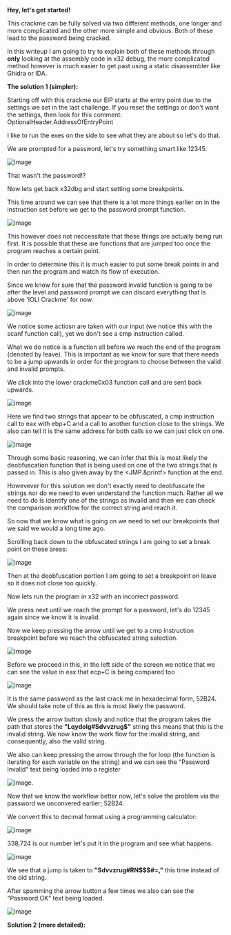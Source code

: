 **Hey, let's get started!**

This crackme can be fully solved via two different methods, one longer and more complicated and the other more simple and obvious. Both of these lead to the password being cracked.

In this writeup I am going to try to explain both of these methods through **only** looking at the assembly code in x32 debug, the more complicated method however is much easier to get past using a static disassembler like Ghidra or IDA.


**The solution 1 (simpler):**

Starting off with this crackme our EIP starts at the entry point due to the settings we set in the last challenge. If you reset the settings or don't want the settings, then look for this comment: OptionalHeader.AddressOfEntryPoint

I like to run the exes on the side to see what they are about so let's do that.

We are prompted for a password, let's try something smart like 12345.

![image](https://github.com/suhuf/RE_Writeups/assets/105312929/2f0d5f2c-e449-4b53-bbf4-26d5091b3e86)

That wasn't the password!?

Now lets get back x32dbg and start setting some breakpoints.

This time around we can see that there is a lot more things earlier on in the instruction set before we get to the password prompt function.  

![image](https://github.com/suhuf/RE_Writeups/assets/105312929/e5b96544-c500-4291-9c65-3e62a0075ea8)

This however does not neccessitate that these things are actually being run first. It is possible that these are functions that are jumped too once the program reaches a certain point. 

In order to determine this it is much easier to put some break points in and then run the program and watch its flow of execution.

Since we know for sure that the password invalid function is going to be after the level and password prompt we can discard everything that is above 'IOLI Crackme' for now. 


![image](https://github.com/suhuf/RE_Writeups/assets/105312929/94aec4f3-dcbb-4309-9507-781336ff3fee)

We notice some actiosn are taken with our input (we notice this with the scanf function call), yet we don't see a cmp instruction called.

What we do notice is a function all before we reach the end of the program (denoted by leave). This is important as we know for sure that there needs to be a jump upwards in order for the program to choose between the valid and invalid prompts.

We click into the lower crackme0x03 function call and are sent back upwards.

![image](https://github.com/suhuf/RE_Writeups/assets/105312929/9a6ef9c4-79e9-4670-bd9d-68b91de7751d)

Here we find two strings that appear to be obfuscated, a cmp instruction call to eax with ebp+C and a call to another function close to the strings. We also can tell it is the same address for both calls so we can just click on one.

![image](https://github.com/suhuf/RE_Writeups/assets/105312929/77ee3465-228b-4493-8d22-08952b369181)

Through some basic reasoning, we can infer that this is most likely the deobfuscation function that is being used on one of the two strings that is passed in. This is also given away by the <JMP.&printf> function at the end. 

Howevever for this solution we don't exactly need to deobfuscate the strings nor do we need to even understand the function much. Rather all we need to do is identify one of the strings as invalid and then we can check the comparison workflow for the correct string and reach it.

So now that we know what is going on we need to set our breakpoints that we said we would a long time ago.

Scrolling back down to the obfuscated strings I am going to set a break point on these areas:

![image](https://github.com/suhuf/RE_Writeups/assets/105312929/4329558d-580c-4362-974b-da41a7ccf9bf)

Then at the deobfuscation portion I am going to set a breakpoint on leave so it does not close too quickly.

Now lets run the program in x32 with an incorrect password.

We press next until we reach the prompt for a password, let's do 12345 again since we know it is invalid.

Now we keep pressing the arrow until we get to a cmp instruction breakpoint before we reach the obfuscated string selection.

![image](https://github.com/suhuf/RE_Writeups/assets/105312929/0febbc4d-220b-496e-976a-ff3ef083773e)

Before we proceed in this, in the left side of the screen we notice that we can see the value in eax that ecp+C is being compared too

![image](https://github.com/suhuf/RE_Writeups/assets/105312929/01b06cf8-e607-477c-a8f9-53ee76aed54e)

It is the same password as the last crack me in hexadecimal form, 52B24. We should take note of this as this is most likely the password.

We press the arrow button slowly and notice that the program takes the path that stores the **"Lqydolg#Sdvvzrug$"** string this means that this is the invalid string. We now know the work flow for the invalid string, and consequently, also the valid string.

We also can keep pressing the arrow through the for loop (the function is iterating for each variable on the string) and we can see the "Password Invalid" text being loaded into a register

![image](https://github.com/suhuf/RE_Writeups/assets/105312929/13a724e7-8480-4820-b2c6-92ecae1c1be0).

Now that we know the workflow better now, let's solve the problem via the password we unconvered earlier; 52B24.

We convert this to decimal format using a programming calculator: 

![image](https://github.com/suhuf/RE_Writeups/assets/105312929/e94dd4f3-cd40-4ab1-8731-f23675111d85)

338,724 is our number let's put it in the program and see what happens.

![image](https://github.com/suhuf/RE_Writeups/assets/105312929/d48304f0-adfb-4872-a3c9-8d8d3679e437)

We see that a jump is taken to **"Sdvvzrug#RN$$$#=,"** this time instead of the old string.

After spamming the arrow button a few times we also can see the "Password OK" text being loaded.

![image](https://github.com/suhuf/RE_Writeups/assets/105312929/6a1f5d60-a257-4c43-ac7e-510a2fbf6341)


**Solution 2 (more detailed):**
